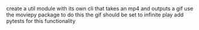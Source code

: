 create a util module with its own cli that takes an mp4 and outputs a gif
use the moviepy package to do this
the gif should be set to infinite play 
add pytests for this functionality
